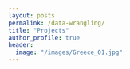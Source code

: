 ```yaml
---
layout: posts
permalink: /data-wrangling/
title: "Projects"
author_profile: true
header:
  image: "/images/Greece_01.jpg"
---
```



